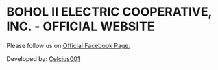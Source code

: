 # **BOHOL II ELECTRIC COOPERATIVE, INC. - OFFICIAL WEBSITE**

Please follow us on [Official Facebook Page.](https://wwww.facebook.com/boheco2/)

Developed by: [Celcius001](https://www.github.com/celcius001/)
